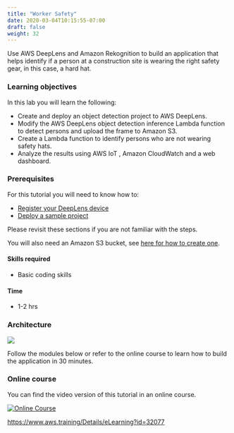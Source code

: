 ```yaml
---
title: "Worker Safety"
date: 2020-03-04T10:15:55-07:00
draft: false
weight: 32
---
```


Use AWS DeepLens and Amazon Rekognition to build an application that helps identify if a person at a construction site is wearing the right safety gear, in this case, a hard hat. 

### Learning objectives

In this lab you will learn the following:

- Create and deploy an object detection project to AWS DeepLens.
- Modify the AWS DeepLens object detection inference Lambda function to detect persons and upload the frame to Amazon S3.
- Create a Lambda function to identify persons who are not wearing safety hats.
- Analyze the results using AWS IoT , Amazon CloudWatch and a web dashboard.

### Prerequisites

For this tutorial you will need to know how to:

* [Register your DeepLens device](/100_getting_started/130_register_your_deeplens_device/)
* [Deploy a sample project](/200_begineer/210_deploy_a_sample_project/)

Please revisit these sections if you are not familiar with the steps.

You will also need an Amazon S3 bucket, see [here for how to create one](/100_getting_started/140_setup_data_storage_with_amazon_s3/).

#### Skills required

* Basic coding skills

#### Time

* 1-2 hrs

### Architecture

![](/images/030_detecting_hard_hats/arch.png)

Follow the modules below or refer to the online course to learn how to build the application in 30 minutes.

### Online course 

You can find the video version of this tutorial in an online course.

[![Online Course](/images/030_detecting_hard_hats/worker-safety-sc.png)](https://www.aws.training/learningobject/wbc?id=32077)

https://www.aws.training/Details/eLearning?id=32077
